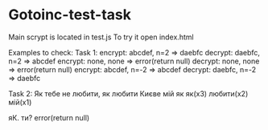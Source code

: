 # Gotoinc-test-task
Main scrypt is located in test.js
To try it open index.html

Examples to check:
Task 1:
encrypt: abcdef, n=2 => daebfc
decrypt: daebfc, n=2 => abcdef
encrypt: none, none => error(return null)
decrypt: none, none => error(return null)
encrypt: abcdef, n=-2 => abcdef
decrypt: daebfc, n=-2 => daebfc

Task 2:
Як тебе не любити, як любити Києве мій як
як(х3)
любити(х2)
мій(х1)

яК. ти?
error(return null)
